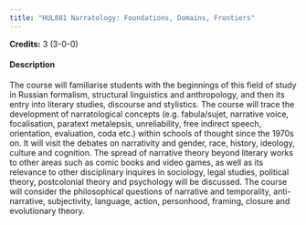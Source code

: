 ```yaml
---
title: "HUL881 Narratology: Foundations, Domains, Frontiers"
---
```

**Credits:** 3 (3-0-0)

#### Description
The course will familiarise students with the beginnings of this field of study in Russian formalism, structural linguistics and anthropology, and then its entry into literary studies, discourse and stylistics. The course will trace the development of narratological concepts (e.g. fabula/sujet, narrative voice, focalisation, paratext metalepsis, unreliability, free indirect speech, orientation, evaluation, coda etc.) within schools of thought since the 1970s on. It will visit the debates on narrativity and gender, race, history, ideology, culture and cognition. The spread of narrative theory beyond literary works to other areas such as comic books and video games, as well as its relevance to other disciplinary inquires in sociology, legal studies, political theory, postcolonial theory and psychology will be discussed. The course will consider the philosophical questions of narrative and temporality, anti-narrative, subjectivity, language, action, personhood, framing, closure and evolutionary theory.